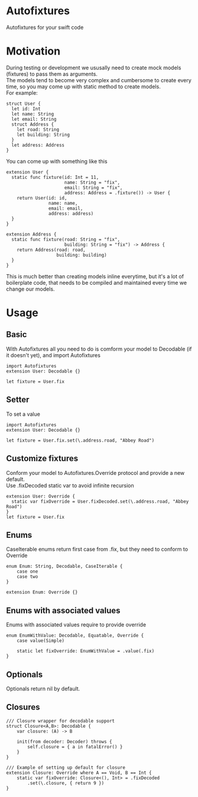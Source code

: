 # Autofixtures

Autofixtures for your swift code

# Motivation
During testing or development we ususally need to create mock models (fixtures) to pass them as arguments.  
The models tend to become very complex and cumbersome to create every time, so you may come up with static method to create models.  
For example:
```
struct User {
  let id: Int
  let name: String
  let email: String
  struct Address {
    let road: String
    let building: String
  }
  let address: Address
}
```
You can come up with something like this
```
extension User {
  static func fixture(id: Int = 11,
                      name: String = "fix",
                      email: String = "fix",
                      address: Address = .fixture()) -> User {
    return User(id: id,
                name: name,
                email: email,
                address: address)
  }
}

extension Address {
  static func fixture(road: String = "fix",
                      building: String = "fix") -> Address {
    return Address(road: road,
                   building: building)
  }
}
```
This is much better than creating models inline everytime, but it's a lot of boilerplate code, that needs to be compiled and maintained every time we change our models.

# Usage
## Basic
With Autofixtures all you need to do is comform your model to Decodable (if it doesn't yet), and import Autofixtures
```
import Autofixtures
extension User: Decodable {}

let fixture = User.fix
```

## Setter
To set a value
```
import Autofixtures
extension User: Decodable {}

let fixture = User.fix.set(\.address.road, "Abbey Road")
```
## Customize fixtures
Conform your model to Autofixtures.Override protocol and provide a new default.  
Use .fixDecoded static var to avoid infinite recursion
```
extension User: Override {
  static var fixOverride = User.fixDecoded.set(\.address.road, "Abbey Road")
}
let fixture = User.fix
```
## Enums
CaseIterable enums return first case from .fix, but they need to conform to Override 
```
enum Enum: String, Decodable, CaseIterable {
    case one
    case two
}

extension Enum: Override {}
```
## Enums with associated values
Enums with associated values require to provide override
```
enum EnumWithValue: Decodable, Equatable, Override {
    case value(Simple)

    static let fixOverride: EnumWithValue = .value(.fix)
}
```

## Optionals
Optionals return nil by default.

## Closures
```
/// Closure wrapper for decodable support
struct Closure<A,B>: Decodable {
    var closure: (A) -> B

    init(from decoder: Decoder) throws {
        self.closure = { a in fatalError() }
    }
}

/// Example of setting up default for closure
extension Closure: Override where A == Void, B == Int {
    static var fixOverride: Closure<(), Int> = .fixDecoded
        .set(\.closure, { return 9 })
}
```

